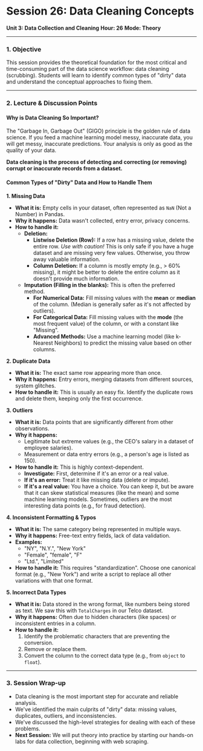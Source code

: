 # Session 26: Data Cleaning Concepts

**Unit 3: Data Collection and Cleaning**
**Hour: 26**
**Mode: Theory**

---

### 1. Objective

This session provides the theoretical foundation for the most critical and time-consuming part of the data science workflow: data cleaning (scrubbing). Students will learn to identify common types of "dirty" data and understand the conceptual approaches to fixing them.

---

### 2. Lecture & Discussion Points

#### Why is Data Cleaning So Important?

The "Garbage In, Garbage Out" (GIGO) principle is the golden rule of data science. If you feed a machine learning model messy, inaccurate data, you will get messy, inaccurate predictions. Your analysis is only as good as the quality of your data.

**Data cleaning is the process of detecting and correcting (or removing) corrupt or inaccurate records from a dataset.**

#### Common Types of "Dirty" Data and How to Handle Them

**1. Missing Data**
*   **What it is:** Empty cells in your dataset, often represented as `NaN` (Not a Number) in Pandas.
*   **Why it happens:** Data wasn't collected, entry error, privacy concerns.
*   **How to handle it:**
    *   **Deletion:**
        *   **Listwise Deletion (Row):** If a row has a missing value, delete the entire row. *Use with caution!* This is only safe if you have a huge dataset and are missing very few values. Otherwise, you throw away valuable information.
        *   **Column Deletion:** If a column is mostly empty (e.g., > 60% missing), it might be better to delete the entire column as it doesn't provide much information.
    *   **Imputation (Filling in the blanks):** This is often the preferred method.
        *   **For Numerical Data:** Fill missing values with the **mean** or **median** of the column. (Median is generally safer as it's not affected by outliers).
        *   **For Categorical Data:** Fill missing values with the **mode** (the most frequent value) of the column, or with a constant like "Missing".
        *   **Advanced Methods:** Use a machine learning model (like k-Nearest Neighbors) to predict the missing value based on other columns.

**2. Duplicate Data**
*   **What it is:** The exact same row appearing more than once.
*   **Why it happens:** Entry errors, merging datasets from different sources, system glitches.
*   **How to handle it:** This is usually an easy fix. Identify the duplicate rows and delete them, keeping only the first occurrence.

**3. Outliers**
*   **What it is:** Data points that are significantly different from other observations.
*   **Why it happens:**
    *   Legitimate but extreme values (e.g., the CEO's salary in a dataset of employee salaries).
    *   Measurement or data entry errors (e.g., a person's age is listed as 150).
*   **How to handle it:** This is highly context-dependent.
    *   **Investigate:** First, determine if it's an error or a real value.
    *   **If it's an error:** Treat it like missing data (delete or impute).
    *   **If it's a real value:** You have a choice. You can keep it, but be aware that it can skew statistical measures (like the mean) and some machine learning models. Sometimes, outliers are the most interesting data points (e.g., for fraud detection).

**4. Inconsistent Formatting & Typos**
*   **What it is:** The same category being represented in multiple ways.
*   **Why it happens:** Free-text entry fields, lack of data validation.
*   **Examples:**
    *   "NY", "N.Y.", "New York"
    *   "Female", "female", "F"
    *   "Ltd.", "Limited"
*   **How to handle it:** This requires "standardization". Choose one canonical format (e.g., "New York") and write a script to replace all other variations with that one format.

**5. Incorrect Data Types**
*   **What it is:** Data stored in the wrong format, like numbers being stored as text. We saw this with `TotalCharges` in our Telco dataset.
*   **Why it happens:** Often due to hidden characters (like spaces) or inconsistent entries in a column.
*   **How to handle it:**
    1.  Identify the problematic characters that are preventing the conversion.
    2.  Remove or replace them.
    3.  Convert the column to the correct data type (e.g., from `object` to `float`).

---

### 3. Session Wrap-up

*   Data cleaning is the most important step for accurate and reliable analysis.
*   We've identified the main culprits of "dirty" data: missing values, duplicates, outliers, and inconsistencies.
*   We've discussed the high-level strategies for dealing with each of these problems.
*   **Next Session:** We will put theory into practice by starting our hands-on labs for data collection, beginning with web scraping.